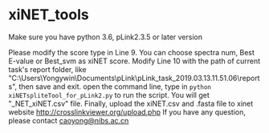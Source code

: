 # xiNET_tools
Make sure you have python 3.6, pLink2.3.5 or later version

Please modify the score type in Line 9. You can choose spectra num,  Best E-value or Best_svm as xiNET score. 
Modify Line 10 with the path of current task's report folder, like "C:\Users\Yongywin\Documents\pLink\pLink_task_2019.03.13.11.51.06\reports", then save and exit.
open the command line, type in `python xiNETspliteTool_for_pLink2.py` to run the script. You will get "_NET_xiNET.csv" file.
Finally, upload the xiNET.csv and .fasta file to xinet website http://crosslinkviewer.org/upload.php 
If you have any question, please contact caoyong@nibs.ac.cn
